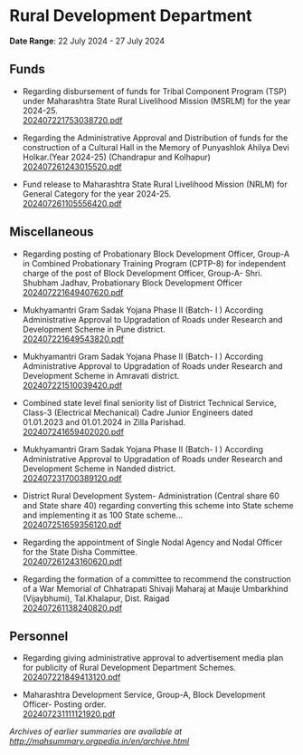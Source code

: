 # Rural Development Department

**Date Range**: 22 July 2024 - 27 July 2024


## Funds
- Regarding disbursement of funds for Tribal Component Program (TSP) under Maharashtra State Rural Livelihood Mission (MSRLM) for the year 2024-25.\
  [202407221753038720.pdf](https://gr.maharashtra.gov.in/Site/Upload/Government%20Resolutions/English/202407221753038720.pdf)

- Regarding the Administrative Approval and Distribution of funds for the construction of a Cultural Hall in the Memory of Punyashlok Ahilya Devi Holkar.(Year 2024-25) (Chandrapur and Kolhapur)\
  [202407261243015520.pdf](https://gr.maharashtra.gov.in/Site/Upload/Government%20Resolutions/English/202407261243015520.pdf)

- Fund release to Maharashtra State Rural Livelihood Mission (NRLM) for General Category for the year 2024-25.\
  [202407261105556420.pdf](https://gr.maharashtra.gov.in/Site/Upload/Government%20Resolutions/English/202407261105556420.pdf)

## Miscellaneous
- Regarding posting of Probationary Block Development Officer, Group-A in Combined Probationary Training Program (CPTP-8) for independent charge of the post of Block Development Officer, Group-A- Shri. Shubham Jadhav, Probationary Block Development Officer\
  [202407221649407620.pdf](https://gr.maharashtra.gov.in/Site/Upload/Government%20Resolutions/English/202407221649407620.pdf)

- Mukhyamantri Gram Sadak Yojana Phase II  (Batch- I )                 According Administrative Approval to Upgradation of Roads under Research and                   Development Scheme in Pune district.\
  [202407221649543820.pdf](https://gr.maharashtra.gov.in/Site/Upload/Government%20Resolutions/English/202407221649543820.pdf)

- Mukhyamantri Gram Sadak Yojana Phase II  (Batch- I )                 According Administrative Approval to Upgradation of Roads under Research and                   Development Scheme in Amravati district.\
  [202407221510039420.pdf](https://gr.maharashtra.gov.in/Site/Upload/Government%20Resolutions/English/202407221510039420.pdf)

- Combined state level final seniority list of District Technical Service, Class-3 (Electrical  Mechanical) Cadre Junior Engineers dated 01.01.2023 and 01.01.2024 in Zilla Parishad.\
  [202407241659402020.pdf](https://gr.maharashtra.gov.in/Site/Upload/Government%20Resolutions/English/202407241659402020.pdf)

- Mukhyamantri Gram Sadak Yojana Phase II  (Batch- I )                 According Administrative Approval to Upgradation of Roads under Research and                   Development Scheme in Nanded district.\
  [202407231700389120.pdf](https://gr.maharashtra.gov.in/Site/Upload/Government%20Resolutions/English/202407231700389120.pdf)

- District Rural Development System- Administration (Central share 60 and State share 40) regarding converting this scheme into State scheme and implementing it as 100 State scheme...\
  [202407251659356120.pdf](https://gr.maharashtra.gov.in/Site/Upload/Government%20Resolutions/English/202407251659356120.pdf)

- Regarding the appointment of Single Nodal Agency and Nodal Officer for the  State Disha Committee.\
  [202407261243160620.pdf](https://gr.maharashtra.gov.in/Site/Upload/Government%20Resolutions/English/202407261243160620.pdf)

- Regarding the formation of a committee to recommend the construction of a War Memorial of Chhatrapati Shivaji Maharaj at Mauje Umbarkhind (Vijaybhumi), Tal.Khalapur, Dist. Raigad\
  [202407261138240820.pdf](https://gr.maharashtra.gov.in/Site/Upload/Government%20Resolutions/English/202407261138240820.pdf)

## Personnel
- Regarding giving administrative approval to advertisement media plan for publicity of Rural Development Department Schemes.\
  [202407221849413120.pdf](https://gr.maharashtra.gov.in/Site/Upload/Government%20Resolutions/English/202407221849413120.pdf)

- Maharashtra Development Service, Group-A, Block Development Officer- Posting order.\
  [202407231111121920.pdf](https://gr.maharashtra.gov.in/Site/Upload/Government%20Resolutions/English/202407231111121920.pdf)


*Archives of earlier summaries are available at http://mahsummary.orgpedia.in/en/archive.html*